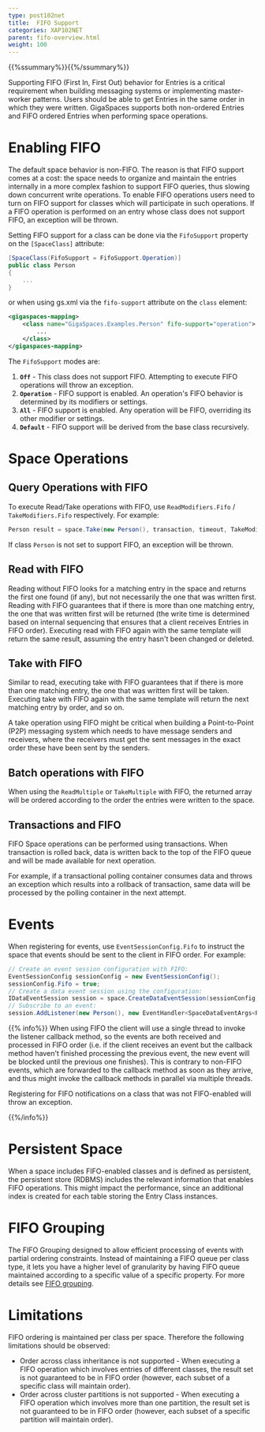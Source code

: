 ```yaml
---
type: post102net
title:  FIFO Support
categories: XAP102NET
parent: fifo-overview.html
weight: 100
---
```


{{%ssummary%}}{{%/ssummary%}}

Supporting FIFO (First In, First Out) behavior for Entries is a critical requirement when building messaging systems or implementing master-worker patterns. Users should be able to get Entries in the same order in which they were written. GigaSpaces supports both non-ordered Entries and FIFO ordered Entries when performing space operations.

# Enabling FIFO

The default space behavior is non-FIFO. The reason is that FIFO support comes at a cost: the space needs to organize and maintain the entries internally in a more complex fashion to support FIFO queries, thus slowing down concurrent write operations. To enable FIFO operations users need to turn on FIFO support for classes which will participate in such operations. If a FIFO operation is performed on an entry whose class does not support FIFO, an exception will be thrown.

Setting FIFO support for a class can be done via the `FifoSupport` property on the `[SpaceClass]` attribute:


```csharp
[SpaceClass(FifoSupport = FifoSupport.Operation)]
public class Person
{
    ...
}
```

or when using gs.xml via the `fifo-support` attribute on the `class` element:


```xml
<gigaspaces-mapping>
    <class name="GigaSpaces.Examples.Person" fifo-support="operation">
        ...
    </class>
</gigaspaces-mapping>
```

The `FifoSupport` modes are:

1. **`Off`** - This class does not support FIFO. Attempting to execute FIFO operations will throw an exception.
2. **`Operation`** - FIFO support is enabled. An operation's FIFO behavior is determined by its modifiers or settings.
3. **`All`** - FIFO support is enabled. Any operation will be FIFO, overriding its other modifier or settings.
4. **`Default`** - FIFO support will be derived from the base class recursively.

# Space Operations

## Query Operations with FIFO

To execute Read/Take operations with FIFO, use `ReadModifiers.Fifo` / `TakeModifiers.Fifo` respectively. For example:


```csharp
Person result = space.Take(new Person(), transaction, timeout, TakeModifiers.FIFO);
```

If class `Person` is not set to support FIFO, an exception will be thrown.

## Read with FIFO

Reading without FIFO looks for a matching entry in the space and returns the first one found (if any), but not necessarily the one that was written first. Reading with FIFO guarantees that if there is more than one matching entry, the one that was written first will be returned (the write time is determined based on internal sequencing that ensures that a client receives Entries in FIFO order). Executing read with FIFO again with the same template will return the same result, assuming the entry hasn't been changed or deleted.

## Take with FIFO

Similar to read, executing take with FIFO guarantees that if there is more than one matching entry, the one that was written first will be taken. Executing take with FIFO again with the same template will return the next matching entry by order, and so on.

A take operation using FIFO might be critical when building a Point-to-Point (P2P) messaging system which needs to have message senders and receivers, where the receivers must get the sent messages in the exact order these have been sent by the senders.

## Batch operations with FIFO

When using the `ReadMultiple` or `TakeMultiple` with FIFO, the returned array will be ordered according to the order the entries were written to the space.

## Transactions and FIFO

FIFO Space operations can be performed using transactions. When transaction is rolled back, data is written back to the top of the FIFO queue and will be made available for next operation.

For example, if a transactional polling container consumes data and throws an exception which results into a rollback of transaction, same data will be processed by the polling container in the next attempt.

# Events

When registering for events, use `EventSessionConfig.Fifo` to instruct the space that events should be sent to the client in FIFO order. For example:


```csharp
// Create an event session configuration with FIFO:
EventSessionConfig sessionConfig = new EventSessionConfig();
sessionConfig.Fifo = true;
// Create a data event session using the configuration:
IDataEventSession session = space.CreateDataEventSession(sessionConfig);
// Subscribe to an event:
session.AddListener(new Person(), new EventHandler<SpaceDataEventArgs<Person>>(OnPersonEvent));
```

{{% info%}}
When using FIFO the client will use a single thread to invoke the listener callback method, so the events are both received and processed in FIFO order (i.e. if the client receives an event but the callback method haven't finished processing the previous event, the new event will be blocked until the previous one finishes). This is contrary to non-FIFO events, which are forwarded to the callback method as soon as they arrive, and thus might invoke the callback methods in parallel via multiple threads.

Registering for FIFO notifications on a class that was not FIFO-enabled will throw an exception.

{{%/info%}}

# Persistent Space

When a space includes FIFO-enabled classes and is defined as persistent, the persistent store (RDBMS) includes the relevant information that enables FIFO operations. This might impact the performance, since an additional index is created for each table storing the Entry Class instances.

# FIFO Grouping

The FIFO Grouping designed to allow efficient processing of events with partial ordering constraints.
Instead of maintaining a FIFO queue per class type, it lets you have a higher level of granularity by having FIFO queue maintained according to a specific value of a specific property.
For more details see [FIFO grouping](./fifo-grouping.html).

# Limitations

FIFO ordering is maintained per class per space. Therefore the following limitations should be observed:

- Order across class inheritance is not supported - When executing a FIFO operation which involves entries of different classes, the result set is not guaranteed to be in FIFO order (however, each subset of a specific class will maintain order).
- Order across cluster partitions is not supported - When executing a FIFO operation which involves more than one partition, the result set is not guaranteed to be in FIFO order (however, each subset of a specific partition will maintain order).
